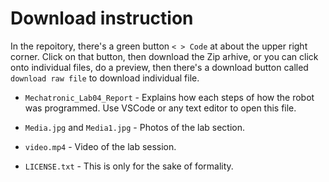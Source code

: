 # Download instruction
In the repoitory, there's a green button `< > Code` at about the upper right corner. Click on that button, then download the Zip arhive, or you can click onto individual files, do a preview, then there's a download button called `download raw file` to download individual file.

- `Mechatronic_Lab04_Report` - Explains how each steps of how the robot was programmed. Use VSCode or any text editor to open this file.

- `Media.jpg` and `Media1.jpg` - Photos of the lab section.

- `video.mp4` - Video of the lab session.

- `LICENSE.txt` - This is only for the sake of formality.

